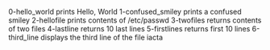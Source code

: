 0-hello_world prints Hello, World
1-confused_smiley prints a confused smiley
2-hellofile prints contents of /etc/passwd
3-twofiles returns contents of two files
4-lastline returns 10 last lines
5-firstlines returns first 10 lines
6-third_line displays the third line of the file iacta
